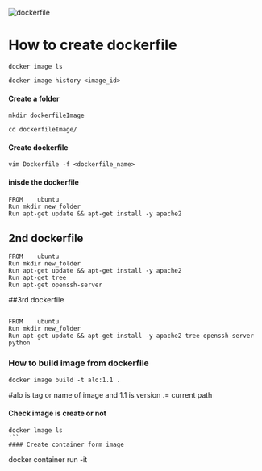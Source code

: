 ![dockerfile](https://user-images.githubusercontent.com/23219981/193393113-1829992f-8627-4a63-879e-51208b88a1cc.jpg)
# How to create dockerfile
```
docker image ls
```
```
docker image history <image_id>
```
#### Create a folder
```
mkdir dockerfileImage
```
```
cd dockerfileImage/
```
#### Create dockerfile 
```
vim Dockerfile -f <dockerfile_name>
```
#### inisde the dockerfile
```
FROM    ubuntu
Run mkdir new_folder
Run apt-get update && apt-get install -y apache2
```

## 2nd dockerfile
```
FROM    ubuntu
Run mkdir new_folder
Run apt-get update && apt-get install -y apache2
Run apt-get tree
Run apt-get openssh-server
```
##3rd dockerfile
```

FROM    ubuntu
Run mkdir new_folder
Run apt-get update && apt-get install -y apache2 tree openssh-server python
```

### How to build image from dockerfile
```
docker image build -t alo:1.1 .
```
#alo is tag or name of image and 1.1 is version  .= current path  

#### Check image is create or not
```
docker lmage ls
'``
#### Create container form image
```
docker container run -it
```


